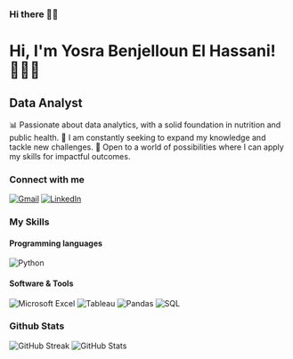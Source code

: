 ### Hi there 👋🏽

# Hi, I'm Yosra Benjelloun El Hassani!🙋🏽‍♀️

## Data Analyst

📊 Passionate about data analytics, with a solid foundation in nutrition and public health. 
🌱 I am constantly seeking to expand my knowledge and tackle new challenges. 
🚀 Open to a world of possibilities where I can apply my skills for impactful outcomes.

### Connect with me

[![Gmail](https://img.shields.io/badge/Gmail-D14836?style=for-the-badge&logo=gmail&logoColor=white)](mailto:yosrabenjelloun@gmail.com)
[![LinkedIn](https://img.shields.io/badge/LinkedIn-0077B5?style=for-the-badge&logo=linkedin&logoColor=white)](https://www.linkedin.com/in/yosra-benjelloun-el-hassani-913784218/)

### My Skills

#### Programming languages

![Python](https://img.shields.io/badge/Python-3776AB?style=for-the-badge&logo=python&logoColor=white)

#### Software & Tools

![Microsoft Excel](https://img.shields.io/badge/Microsoft_Excel-217346?style=for-the-badge&logo=microsoftexcel&logoColor=white)
![Tableau](https://img.shields.io/badge/Tableau-E97627?style=for-the-badge&logo=Tableau&logoColor=white)
![Pandas](https://img.shields.io/badge/Pandas-150458?style=for-the-badge&logo=pandas&logoColor=white)
![SQL](https://img.shields.io/badge/SQL-4479A1?style=for-the-badge&logo=sql&logoColor=white)

### Github Stats

![GitHub Streak](https://github-readme-streak-stats.herokuapp.com/?user=yosbenj)
![GitHub Stats](https://github-readme-stats.vercel.app/api?username=yosbenj&show_icons=true&theme=radical)
